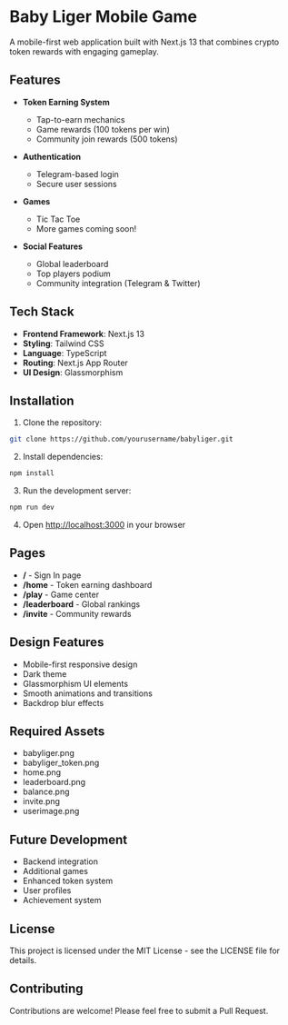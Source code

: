 # Baby Liger Mobile Game 

A mobile-first web application built with Next.js 13 that combines crypto token rewards with engaging gameplay.

## Features

- **Token Earning System**
  - Tap-to-earn mechanics
  - Game rewards (100 tokens per win)
  - Community join rewards (500 tokens)

- **Authentication**
  - Telegram-based login
  - Secure user sessions

- **Games**
  - Tic Tac Toe
  - More games coming soon!

- **Social Features**
  - Global leaderboard
  - Top players podium
  - Community integration (Telegram & Twitter)

## Tech Stack

- **Frontend Framework**: Next.js 13
- **Styling**: Tailwind CSS
- **Language**: TypeScript
- **Routing**: Next.js App Router
- **UI Design**: Glassmorphism

## Installation

1. Clone the repository:
```bash
git clone https://github.com/yourusername/babyliger.git
```

2. Install dependencies:
```bash
npm install
```

3. Run the development server:
```bash
npm run dev
```

4. Open [http://localhost:3000](http://localhost:3000) in your browser

## Pages

- **/** - Sign In page
- **/home** - Token earning dashboard
- **/play** - Game center
- **/leaderboard** - Global rankings
- **/invite** - Community rewards

## Design Features

- Mobile-first responsive design
- Dark theme
- Glassmorphism UI elements
- Smooth animations and transitions
- Backdrop blur effects

## Required Assets

- babyliger.png
- babyliger_token.png
- home.png
- leaderboard.png
- balance.png
- invite.png
- userimage.png

## Future Development

- Backend integration
- Additional games
- Enhanced token system
- User profiles
- Achievement system

## License

This project is licensed under the MIT License - see the LICENSE file for details.

## Contributing

Contributions are welcome! Please feel free to submit a Pull Request.